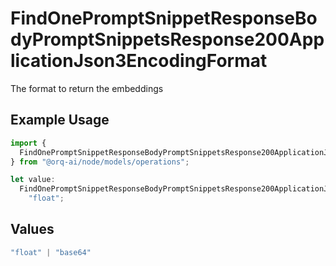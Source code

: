 # FindOnePromptSnippetResponseBodyPromptSnippetsResponse200ApplicationJson3EncodingFormat

The format to return the embeddings

## Example Usage

```typescript
import {
  FindOnePromptSnippetResponseBodyPromptSnippetsResponse200ApplicationJson3EncodingFormat,
} from "@orq-ai/node/models/operations";

let value:
  FindOnePromptSnippetResponseBodyPromptSnippetsResponse200ApplicationJson3EncodingFormat =
    "float";
```

## Values

```typescript
"float" | "base64"
```